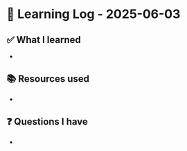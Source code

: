 # 🧠 Learning Log - 2025-06-03

## ✅ What I learned

- 

## 📚 Resources used

- 

## ❓ Questions I have

- 

